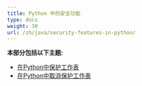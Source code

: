 ```yaml
---
title: Python 中的安全功能
type: docs
weight: 30
url: /zh/java/security-features-in-python/
---
```


**本部分包括以下主题:** 
- [在Python中保护工作表](/cells/zh/java/protecting-worksheets-in-python/)
- [在Python中取消保护工作表](/cells/zh/java/unprotect-a-worksheet-in-python/)
